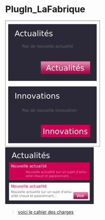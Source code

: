 # PlugIn_LaFabrique

![Image d'exemple](https://github.com/Simplon-Narbonne/PlugIn_LaFabrique/blob/master/plugin/images/documents-de-travail/lafabriqueainnovations-facade.png)
![Image d'exemple - nouveauté](https://github.com/Simplon-Narbonne/PlugIn_LaFabrique/blob/master/plugin/images/documents-de-travail/lafabriqueainnovations-nouveaute.png)


> [voici le cahier des charges](https://github.com/Simplon-Narbonne/PlugIn_LaFabrique/blob/master/cahier-des-charges.md)

